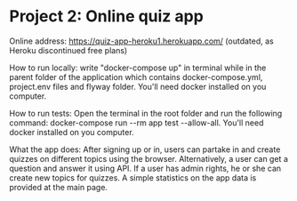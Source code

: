 # Project 2: Online quiz app


Online address: https://quiz-app-heroku1.herokuapp.com/ (outdated, as Heroku discontinued free plans)

How to run locally: write "docker-compose up" in terminal while in the parent folder of the application which contains docker-compose.yml, project.env files and flyway folder. You'll need docker installed on you computer.

How to run tests: 
Open the terminal in the root folder and run the following command: docker-compose run --rm app test --allow-all. You'll need docker installed on you computer.

What the app does:
After signing up or in, users can partake in and create quizzes on different topics using the browser. Alternatively, a user can get a question and answer it using API. If a user has admin rights, he or she can create new topics for quizzes. A simple statistics on the app data is provided at the main page.
